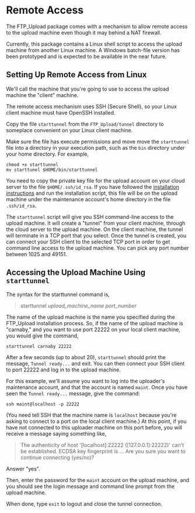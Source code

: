 # Remote Access
The FTP_Upload package comes with a mechanism to allow remote access to the upload machine even though it may behind a NAT firewall.

Currently, this package contains a Linux shell script to access the upload machine from another Linux machine.  A Windows batch-file version has been prototyped and is expected to be available in the near future.

## Setting Up Remote Access from Linux
We'll call the machine that you're going to use to access the upload machine the "client" machine.

The remote access mechanism uses SSH (Secure Shell), so your Linux client machine must have OpenSSH installed.

Copy the file `starttunnel` from the `FTP_Upload/tunnel` directory to someplace convenient on your Linux client machine.
    
Make sure the file has execute permissions and move move the `starttunnel` file into a directory in your execution path, such as the `bin` directory under your home directory.  For example,

    chmod +x starttunnel
    mv starttunel $HOME/bin/starttunnel

You need to copy the private key file for the upload account on your cloud server to the file `$HOME/.ssh/id_rsa`.  If you have followed the [installation instructions](Installation.md) and run the installation script, this file will be on the upload machine under the maintenance account's home directory in the file `.ssh/id_rsa`.

The `starttunnel` script will give you SSH command-line access to the upload machine. It will create a "tunnel" from your client machine, through the cloud server to the upload machine. On the client machine, the tunnel will terminate in a TCP port that you select.  Once the tunnel is created, you can connect your SSH client to the selected TCP port in order to get command line access to the upload machine.  You can pick any port number between 1025 and 49151.

## Accessing the Upload Machine Using `starttunnel`

The syntax for the starttunnel command is,

>
>starttunnel *upload_machine_name* *port_number*
>

The name of the upload machine is the name you specified during the FTP_Upload installation process.  So, if the name of the upload machine is "carnaby," and you want to use port 22222 on your local client machine, you would give the command,

    starttunnel carnaby 22222

After a few seconds (up to about 20), `starttunnel` should print the message, `Tunnel ready...` and exit.  You can then connect your SSH client to port 22222 and log in to the upload machine.

For this example, we'll assume you want to log into the uploader's maintenance account, and that the account is named `maint`. Once you have seen the `Tunnel ready...` message, give the command:

    ssh maint@localhost -p 22222

(You need tell SSH that the machine name is `localhost` because you're asking to connect to a port on the local client machine.) At this point, if you have not connected to this uploader machine on this port before, you will receive a message saying something like,

>The authenticity of host '[localhost]:22222 ([127.0.0.1]:22222)' can't be established.
>ECDSA key fingerprint is ...
>Are you sure you want to continue connecting (yes/no)?

Answer "yes".  

Then, enter the password for the `maint` account on the upload machine, and you should see the login message and command line prompt from the upload machine.

When done, type `exit` to logout and close the tunnel connection.




